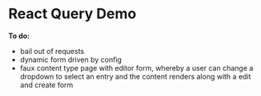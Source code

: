 # React Query Demo

**To do:**

- bail out of requests
- dynamic form driven by config
- faux content type page with editor form, whereby a user can change a dropdown to select an entry and the content renders along with a edit and create form

